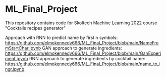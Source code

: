 # ML_Final_Project

This repository contains code for Skoltech Machine Learning 2022 course "Cocktails recipes generator"


Approach with RNN to predict name by first n symbols: https://github.com/elmokennedy666/ML_Final_Project/blob/main/NameFromStartChar.ipynb
GAN approach to generate ingredients: https://github.com/elmokennedy666/ML_Final_Project/blob/main/GanExperiment.ipynb
RNN approach to generate ingredients by cocktail name: https://github.com/elmokennedy666/ML_Final_Project/blob/main/name_to_ingr.ipynb
